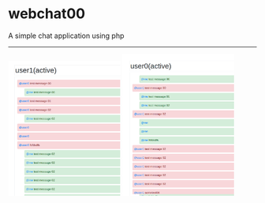# webchat00
A simple chat application using php
<hr>
<img src="screen/1.png" width="45%">
<img src="screen/2.png" width="45%">

